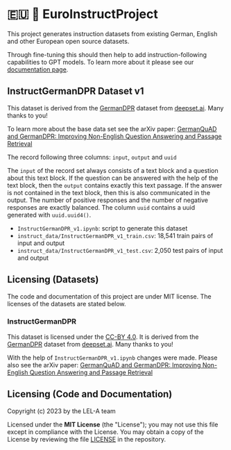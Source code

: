 # 🇪🇺 💬 EuroInstructProject
This project generates instruction datasets from existing German,
English and other European open source datasets.

Through fine-tuning this should then help to add instruction-following capabilities
to GPT models. To learn more about it please see our
[documentation page](https://github.com/LEL-A/doc).

## InstructGermanDPR Dataset v1
This dataset is derived from the [GermanDPR](https://www.deepset.ai/germanquad)
dataset from [deepset.ai](https://www.deepset.ai/).
Many thanks to you!

To learn more about the base data set see the arXiv paper:
[GermanQuAD and GermanDPR: Improving Non-English Question Answering and Passage Retrieval](https://arxiv.org/abs/2104.12741)

The record following three columns: `input`, `output` and `uuid`

The `input` of the record set always consists of a text block and a question about this text block.
If the question can be answered with the help of the text block,
then the `output` contains exactly this text passage.
If the answer is not contained in the text block,
then this is also communicated in the output.
The number of positive responses and the number of negative responses are exactly balanced.
The column `uuid` contains a uuid generated with `uuid.uuid4()`.

- `InstructGermanDPR_v1.ipynb`: script to generate this dataset
- `instruct_data/InstructGermanDPR_v1_train.csv`: 18,541 train pairs of input and output
- `instruct_data/InstructGermanDPR_v1_test.csv`: 2,050 test pairs of input and output

## Licensing (Datasets)
The code and documentation of this project are under MIT license.
The licenses of the datasets are stated below.

### InstructGermanDPR
This dataset is licensed under the [CC-BY 4.0](https://creativecommons.org/licenses/by/4.0/).
It is derived from the [GermanDPR](https://www.deepset.ai/germanquad)
dataset from [deepset.ai](https://www.deepset.ai/).
Many thanks to you!

With the help of `InstructGermanDPR_v1.ipynb` changes were made.
Please also see the arXiv paper:
[GermanQuAD and GermanDPR: Improving Non-English Question Answering and Passage Retrieval](https://arxiv.org/abs/2104.12741)

## Licensing (Code and Documentation)
Copyright (c) 2023 by the LEL-A team

Licensed under the **MIT License** (the "License"); you may not use this file except in compliance with the License.
You may obtain a copy of the License by reviewing the file
[LICENSE](https://raw.githubusercontent.com/LEL-A/EuroInstructProject/main/LICENSE) in the repository.
